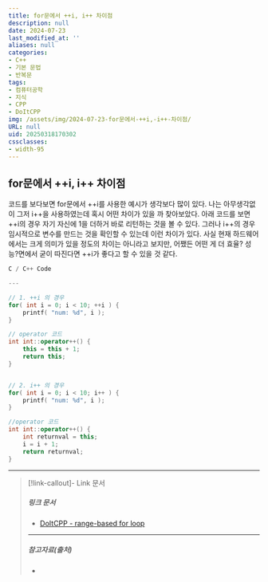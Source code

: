 ```yaml
---
title: for문에서 ++i, i++ 차이점
description: null
date: 2024-07-23
last_modified_at: ''
aliases: null
categories:
- C++
- 기본 문법
- 반복문
tags:
- 컴퓨터공학
- 지식
- CPP
- DoItCPP
img: /assets/img/2024-07-23-for문에서-++i,-i++-차이점/
URL: null
uid: 20250318170302
cssclasses:
- width-95
---
```

## for문에서 ++i, i++ 차이점

코드를 보다보면 for문에서 ++i를 사용한 예시가 생각보다 많이 있다.
나는 아무생각없이 그저 i++을 사용하였는데 혹시 어떤 차이가 있을 까 찾아보았다.
아래 코드를 보면 ++i의 경우 자기 자신에 1을 더하거 바로 리턴하는 것을 볼 수 있다.
그러나 i++의 경우 임시적으로 변수를 만드는 것을 확인할 수 있는데 이런 차이가 있다.
사실 현재 하드웨어에서는 크게 의미가 있을 정도의 차이는 아니라고 보지만, 어쨌든 어떤 게 더 효율? 성능?면에서 굳이 따진다면 ++i가 좋다고 할 수 있을 것 같다.
```cpp
C / C++ Code

---

// 1. ++i 의 경우
for( int i = 0; i < 10; ++i ) {
	printf( "num: %d", i );
}

// operator 코드
int int::operator++() {
	this = this + 1;
	return this;
}


// 2. i++ 의 경우
for( int i = 0; i < 10; i++ ) {
	printf( "num: %d", i );
}

//operator 코드
int int::operator++() {
	int returnval = this;
	i = i + 1;
	return returnval;
}
```

---
> [!link-callout]- Link 문서
> 
>##### 링크 문서
>- [DoItCPP - range-based for loop](DoItCPP%20-%20range-based%20for%20loop.md)
>
>
>
>---
>##### 참고자료(출처)
>- 
